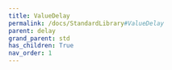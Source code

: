 ```yaml
---
title: ValueDelay
permalink: /docs/StandardLibrary#ValueDelay
parent: delay
grand_parent: std
has_children: True
nav_order: 1
---
```

